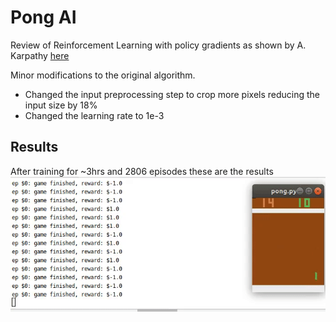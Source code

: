 # Pong AI
Review of Reinforcement Learning with policy gradients as shown by A. Karpathy [here](http://karpathy.github.io/2016/05/31/rl/)

Minor modifications to the original algorithm.
 - Changed the input preprocessing step to crop more pixels reducing the input size by 18%
 - Changed the learning rate to 1e-3

## Results
After training for ~3hrs and 2806 episodes these are the results
![training-episod-2806](https://raw.githubusercontent.com/juanto121/pong-ai/master/images/episode-2806-rmean-m4.3442.gif)

